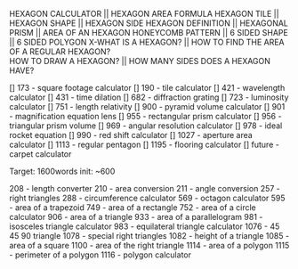 HEXAGON CALCULATOR || HEXAGON AREA FORMULA
HEXAGON TILE  ||  HEXAGON SHAPE  ||  HEXAGON SIDE
HEXAGON DEFINITION  ||  HEXAGONAL PRISM  ||  AREA OF AN HEXAGON
HONEYCOMB PATTERN || 6 SIDED SHAPE  || 6 SIDED POLYGON
X-WHAT IS A HEXAGON?  ||  HOW TO FIND THE AREA OF A REGULAR HEXAGON?  
HOW TO DRAW A HEXAGON?  ||  HOW MANY SIDES DOES A HEXAGON HAVE?

[] 173 - square footage calculator
[] 190 - tile calculator
[] 421 - wavelength calculator
[] 431 - time dilation
[] 682 - diffraction grating
[] 723 - luminosity calculator
[] 751 - length relativity
[] 900 - pyramid volume calculator
[] 901 - magnification equation lens
[] 955 - rectangular prism calculator
[] 956 - triangular prism volume
[] 969 - angular resolution calculator
[] 978 - ideal rocket equation
[] 990 - red shift calculator
[] 1027 - aperture area calculator
[] 1113 - regular pentagon
[] 1195 - flooring calculator
[] future - carpet calculator

Target: 1600words
init: ~600

208 - length converter
210 - area conversion
211 - angle conversion
257 - right triangles
288 - circumference calculator
569 - octagon calculator
595 - area of a trapezoid
749 - area of a rectangle
752 - area of a circle calculator
906 - area of a triangle
933 - area of a parallelogram
981 - isosceles triangle calculator
983 - equilateral triangle calculator
1076 - 45 45 90 triangle
1078 - special right triangles
1082 - height of a triangle
1085 - area of a square
1100 - area of the right triangle
1114 - area of a polygon
1115 - perimeter of a polygon
1116 - polygon calculator
